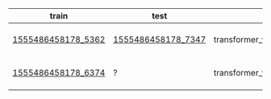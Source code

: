 | train | test | model | data | result |
| --- | --- | --- | --- | --- |
| [1555486458178_5362](https://philly/#/job/eu2/ipgsrch/1555486458178_5362) | [1555486458178_7347](https://philly/#/job/eu2/ipgsrch/1555486458178_7347) | transformer_vaswani_wmt_en_de_big | w/ period issue | ? |
| [1555486458178_6374](https://philly/#/job/eu2/ipgsrch/1555486458178_6374) | ? | transformer_vaswani_wmt_en_de_big | fixed period issue | ? |
